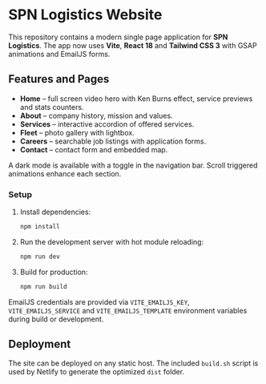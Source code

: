 # SPN Logistics Website

This repository contains a modern single page application for **SPN Logistics**. The app now uses **Vite**, **React 18** and **Tailwind CSS 3** with GSAP animations and EmailJS forms.

## Features and Pages

- **Home** – full screen video hero with Ken Burns effect, service previews and stats counters.
- **About** – company history, mission and values.
- **Services** – interactive accordion of offered services.
- **Fleet** – photo gallery with lightbox.
- **Careers** – searchable job listings with application forms.
- **Contact** – contact form and embedded map.

A dark mode is available with a toggle in the navigation bar. Scroll triggered animations enhance each section.

### Setup

1. Install dependencies:
   ```bash
   npm install
   ```
2. Run the development server with hot module reloading:
   ```bash
   npm run dev
   ```
3. Build for production:
   ```bash
   npm run build
   ```

EmailJS credentials are provided via `VITE_EMAILJS_KEY`, `VITE_EMAILJS_SERVICE` and `VITE_EMAILJS_TEMPLATE` environment variables during build or development.

## Deployment

The site can be deployed on any static host. The included `build.sh` script is used by Netlify to generate the optimized `dist` folder.
